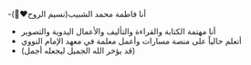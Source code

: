 -أنا فاطمة محمد الشبيب(نسيم الروح♥️🍃)
- أنا مهتمة الكتابة والقراءة والتأليف والأعمال اليدوية والتصوير
- أتعلم حالياً على منصة مسارات وأعمل معلمة في معهد الإمام النووي
- (قد يؤخر الله الجميل ليجعله أجمل)

<!---
Fatima-nasim-alruoh/Fatima-nasim-alruoh is a ✨ special ✨ repository because its `README.md` (this file) appears on your GitHub profile.
You can click the Preview link to take a look at your changes.
--->
